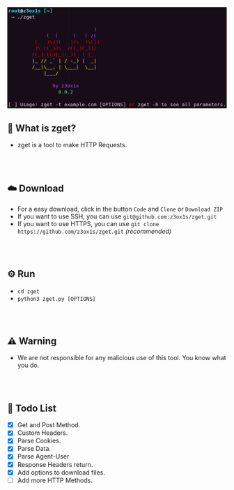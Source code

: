 <img src = "./screenshot.png" width = 600>

## 🤔 What is zget?
- zget is a tool to make HTTP Requests.

<br><br>

## ☁️ Download
   - For a easy download, click in the button `Code` and `Clone` or `Download ZIP`
   - If you want to use SSH, you can use `git@github.com:z3ox1s/zget.git`
   - If you want to use HTTPS, you can use `git clone https://github.com/z3ox1s/zget.git` *(recommended)*

<br><br>

## ⚙️ Run
   - `cd zget`
   - `python3 zget.py [OPTIONS]`

<br><br>

## ⚠️ Warning
- We are not responsible for any malicious use of this tool. You know what you do.

<br><br>

## 🧾 Todo List
- [x] Get and Post Method.
- [x] Custom Headers.
- [x] Parse Cookies.
- [x] Parse Data.
- [x] Parse Agent-User
- [x] Response Headers return.
- [x] Add options to download files.
- [ ] Add more HTTP Methods.
